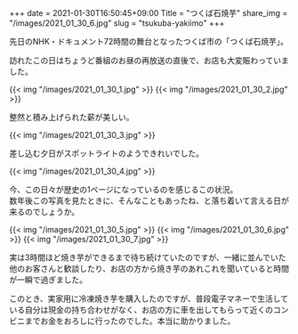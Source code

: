 +++
date  = 2021-01-30T16:50:45+09:00
Title = "つくば石焼芋"
share_img = "/images/2021_01_30_6.jpg"
slug = "tsukuba-yakiimo"
+++

先日のNHK・ドキュメント72時間の舞台となったつくば市の「つくば石焼芋」。

訪れたこの日はちょうど番組のお昼の再放送の直後で、お店も大変賑わっていました。


{{< img "/images/2021_01_30_1.jpg" >}}
{{< img "/images/2021_01_30_2.jpg" >}}
<p class="caption">整然と積み上げられた薪が美しい。</p>
{{< img "/images/2021_01_30_3.jpg" >}}
<p class="caption">差し込む夕日がスポットライトのようできれいでした。</p>
{{< img "/images/2021_01_30_4.jpg" >}}
<p class="caption">今、この日々が歴史の1ページになっているのを感じるこの状況。<br>数年後この写真を見たときに、そんなこともあったね、と落ち着いて言える日が来るのでしょうか。</p>
{{< img "/images/2021_01_30_5.jpg" >}}
{{< img "/images/2021_01_30_6.jpg" >}}
{{< img "/images/2021_01_30_7.jpg" >}}

実は3時間ほど焼き芋ができるまで待ち続けていたのですが、一緒に並んでいた他のお客さんと歓談したり、お店の方から焼き芋のあれこれを聞いていると時間が一瞬で過ぎました。

このとき、実家用に冷凍焼き芋を購入したのですが、普段電子マネーで生活している自分は現金の持ち合わせがなく、お店の方に車を出してもらって近くのコンビニまでお金をおろしに行ったのでした。本当に助かりました。

